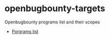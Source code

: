 # openbugbounty-targets
Openbugbounty programs list and their scopes

* [Porgrams list](openbugbounty.json)
